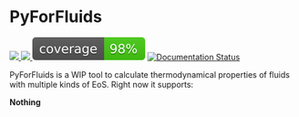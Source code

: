 # PyForFluids

<a href="https://codeclimate.com/github/fedebenelli/PyForFluids/maintainability">
<img src="https://api.codeclimate.com/v1/badges/3551471cd4cdf37e226f/maintainability" />
</a> 

<a href="https://github.com/fedebenelli/pyforfluids/actions/workflows/ci_linux.yml">
<img src="https://github.com/fedebenelli/pyforfluids/actions/workflows/ci_linux.yml/badge.svg">
</a>

<img src="https://github.com/fedebenelli/PyForFluids/blob/main/.github/workflows/coverage.svg">

<a href='https://pyforfluids.readthedocs.io/en/latest/?badge=latest'>
<img src='https://readthedocs.org/projects/pyforfluids/badge/?version=latest' alt='Documentation Status' />
</a>

PyForFluids is a WIP tool to calculate thermodynamical properties of fluids with
multiple kinds of EoS. Right now it supports:

**Nothing**

[^1]: ![Paper link](https://pubs.acs.org/doi/10.1021/je300655b)
